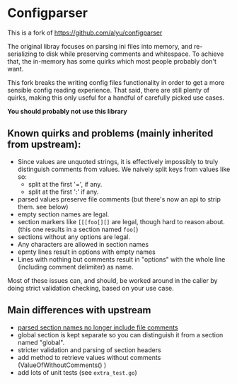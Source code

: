 Configparser
============

This is a fork of https://github.com/alyu/configparser

The original libray focuses on parsing ini files into memory, and re-serializing to disk while preserving comments and whitespace.
To achieve that, the in-memory has some quirks which most people probably don't want.

This fork breaks the writing config files functionality in order to get a more sensible config reading experience.
That said, there are still plenty of quirks, making this only useful for a handful of carefully picked use cases.

**You should probably not use this library**

## Known quirks and problems (mainly inherited from upstream):

* Since values are unquoted strings, it is effectively impossibly to truly distinguish comments from values. We naively split keys from values like so:
  * split at the first '=', if any.
  * split at the first ':' if any.
* parsed values preserve file comments (but there's now an api to strip them. see below)
* empty section names are legal.
* section markers like `[[[foo[][]` are legal, though hard to reason about. (this one results in a section named `foo[`)
* sections without any options are legal.
* Any characters are allowed in section names
* epmty lines result in options with empty names
* Lines with nothing but comments result in "options" with the whole line (including comment delimiter) as name.

Most of these issues can, and should, be worked around in the caller by doing strict validation checking, based on your use case.

## Main differences with upstream

* [parsed section names no longer include file comments](https://github.com/alyu/configparser/issues/11)
* global section is kept separate so you can distinguish it from a section named "global".
* stricter validation and parsing of section headers
* add method to retrieve values without comments (ValueOfWithoutComments() )
* add lots of unit tests (see `extra_test.go`)
